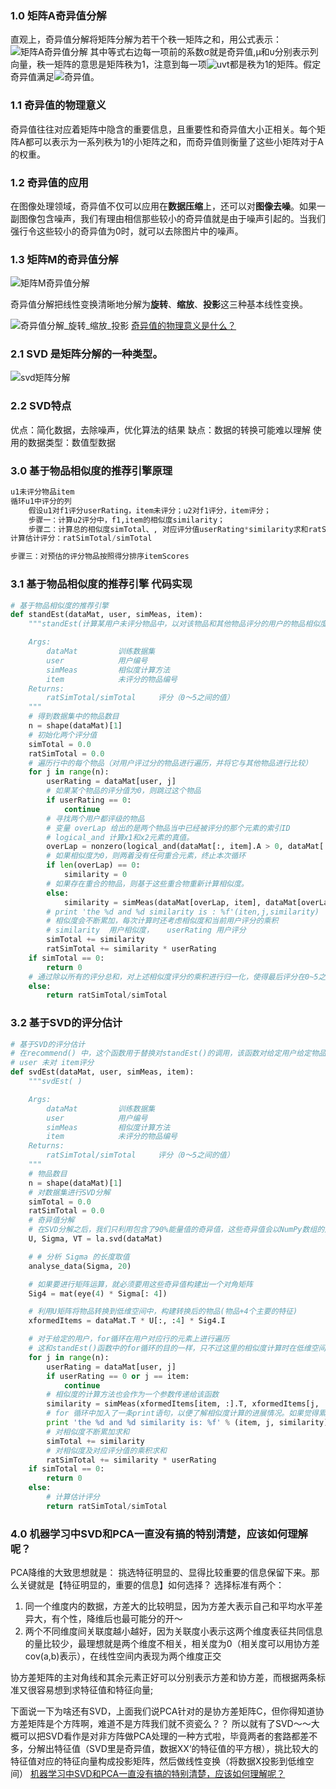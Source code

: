 ### 1.0 矩阵A奇异值分解
直观上，奇异值分解将矩阵分解为若干个秩一矩阵之和，用公式表示：
![矩阵A奇异值分解](https://www.zhihu.com/equation?tex=%281%29+%5Cquad%5Cquad+%5Cqquad+A+%3D+%5Csigma_1+u_1v_1%5E%7B%5Crm+T%7D%2B%5Csigma_2+u_2v_2%5E%7B%5Crm+T%7D%2B...%2B%5Csigma_r+u_rv_r%5E%7B%5Crm+T%7D)
其中等式右边每一项前的系数σ就是奇异值,μ和υ分别表示列向量，秩一矩阵的意思是矩阵秩为1，注意到每一项![uvt](https://www.zhihu.com/equation?tex=uv%5E%7B%5Crm+T%7D)都是秩为1的矩阵。假定奇异值满足![奇异值](https://www.zhihu.com/equation?tex=%5Csigma_1%5Cgeq%5Csigma_2%5Cgeq...%5Cgeq%5Csigma_r%3E0)。

### 1.1 奇异值的物理意义
奇异值往往对应着矩阵中隐含的重要信息，且重要性和奇异值大小正相关。每个矩阵A都可以表示为一系列秩为1的小矩阵之和，而奇异值则衡量了这些小矩阵对于A的权重。

### 1.2 奇异值的应用
在图像处理领域，奇异值不仅可以应用在**数据压缩**上，还可以对**图像去噪**。如果一副图像包含噪声，我们有理由相信那些较小的奇异值就是由于噪声引起的。当我们强行令这些较小的奇异值为0时，就可以去除图片中的噪声。

### 1.3 矩阵M的奇异值分解
![矩阵M奇异值分解](https://i.imgur.com/SJ3lm6r.png)

奇异值分解把线性变换清晰地分解为**旋转**、**缩放**、**投影**这三种基本线性变换。

![奇异值分解_旋转_缩放_投影](https://pic4.zhimg.com/v2-ea67bee7f332fa7bab9bb4ccf19f17e4_r.jpg)
[奇异值的物理意义是什么？](https://www.zhihu.com/question/22237507 "奇异值的物理意义是什么？")


### 2.1 SVD 是矩阵分解的一种类型。
![svd矩阵分解](https://raw.githubusercontent.com/apachecn/MachineLearning/master/images/14.SVD/%E4%BD%BF%E7%94%A8SVD%E7%AE%80%E5%8C%96%E6%95%B0%E6%8D%AE-SVD%E5%85%AC%E5%BC%8F.jpg)

### 2.2 SVD特点

优点：简化数据，去除噪声，优化算法的结果
缺点：数据的转换可能难以理解
使用的数据类型：数值型数据

### 3.0 基于物品相似度的推荐引擎原理
```python
u1未评分物品item
循环u1中评分的列
    假设u1对f1评分userRating，item未评分；u2对f1评分，item评分；
    步骤一：计算u2评分中，f1,item的相似度similarity；
    步骤二：计算总的相似度simTotal、, 对应评分值userRating*similarity求和ratSimTotal
计算估计评分：ratSimTotal/simTotal

步骤三：对预估的评分物品按照得分排序itemScores
```

### 3.1 基于物品相似度的推荐引擎 代码实现
```python
# 基于物品相似度的推荐引擎
def standEst(dataMat, user, simMeas, item):
    """standEst(计算某用户未评分物品中，以对该物品和其他物品评分的用户的物品相似度，然后进行综合评分)

    Args:
        dataMat         训练数据集
        user            用户编号
        simMeas         相似度计算方法
        item            未评分的物品编号
    Returns:
        ratSimTotal/simTotal     评分（0～5之间的值）
    """
    # 得到数据集中的物品数目
    n = shape(dataMat)[1]
    # 初始化两个评分值
    simTotal = 0.0
    ratSimTotal = 0.0
    # 遍历行中的每个物品（对用户评过分的物品进行遍历，并将它与其他物品进行比较）
    for j in range(n):
        userRating = dataMat[user, j]
        # 如果某个物品的评分值为0，则跳过这个物品
        if userRating == 0:
            continue
        # 寻找两个用户都评级的物品
        # 变量 overLap 给出的是两个物品当中已经被评分的那个元素的索引ID
        # logical_and 计算x1和x2元素的真值。
        overLap = nonzero(logical_and(dataMat[:, item].A > 0, dataMat[:, j].A > 0))[0]
        # 如果相似度为0，则两着没有任何重合元素，终止本次循环
        if len(overLap) == 0:
            similarity = 0
        # 如果存在重合的物品，则基于这些重合物重新计算相似度。
        else:
            similarity = simMeas(dataMat[overLap, item], dataMat[overLap, j])
        # print 'the %d and %d similarity is : %f'(iten,j,similarity)
        # 相似度会不断累加，每次计算时还考虑相似度和当前用户评分的乘积
        # similarity  用户相似度，   userRating 用户评分
        simTotal += similarity
        ratSimTotal += similarity * userRating
    if simTotal == 0:
        return 0
    # 通过除以所有的评分总和，对上述相似度评分的乘积进行归一化，使得最后评分在0~5之间，这些评分用来对预测值进行排序
    else:
        return ratSimTotal/simTotal
```

### 3.2 基于SVD的评分估计
```python
# 基于SVD的评分估计
# 在recommend() 中，这个函数用于替换对standEst()的调用，该函数对给定用户给定物品构建了一个评分估计值
# user 未对 item评分
def svdEst(dataMat, user, simMeas, item):
    """svdEst( )

    Args:
        dataMat         训练数据集
        user            用户编号
        simMeas         相似度计算方法
        item            未评分的物品编号
    Returns:
        ratSimTotal/simTotal     评分（0～5之间的值）
    """
    # 物品数目
    n = shape(dataMat)[1]
    # 对数据集进行SVD分解
    simTotal = 0.0
    ratSimTotal = 0.0
    # 奇异值分解
    # 在SVD分解之后，我们只利用包含了90%能量值的奇异值，这些奇异值会以NumPy数组的形式得以保存
    U, Sigma, VT = la.svd(dataMat)

    # # 分析 Sigma 的长度取值
    analyse_data(Sigma, 20)

    # 如果要进行矩阵运算，就必须要用这些奇异值构建出一个对角矩阵
    Sig4 = mat(eye(4) * Sigma[: 4])

    # 利用U矩阵将物品转换到低维空间中，构建转换后的物品(物品+4个主要的特征)
    xformedItems = dataMat.T * U[:, :4] * Sig4.I

    # 对于给定的用户，for循环在用户对应行的元素上进行遍历
    # 这和standEst()函数中的for循环的目的一样，只不过这里的相似度计算时在低维空间下进行的。
    for j in range(n):
        userRating = dataMat[user, j]
        if userRating == 0 or j == item:
            continue
        # 相似度的计算方法也会作为一个参数传递给该函数
        similarity = simMeas(xformedItems[item, :].T, xformedItems[j, :].T)
        # for 循环中加入了一条print语句，以便了解相似度计算的进展情况。如果觉得累赘，可以去掉
        print 'the %d and %d similarity is: %f' % (item, j, similarity)
        # 对相似度不断累加求和
        simTotal += similarity
        # 对相似度及对应评分值的乘积求和
        ratSimTotal += similarity * userRating
    if simTotal == 0:
        return 0
    else:
        # 计算估计评分
        return ratSimTotal/simTotal
```

### 4.0 机器学习中SVD和PCA一直没有搞的特别清楚，应该如何理解呢？

PCA降维的大致思想就是： 挑选特征明显的、显得比较重要的信息保留下来。那么关键就是【特征明显的，重要的信息】如何选择？  选择标准有两个：
1. 同一个维度内的数据，方差大的比较明显，因为方差大表示自己和平均水平差异大，有个性，降维后也最可能分的开～
2. 两个不同维度间关联度越小越好，因为关联度小表示这两个维度表征共同信息的量比较少，最理想就是两个维度不相关，相关度为0（相关度可以用协方差cov(a,b)表示），在线性空间内表现为两个维度正交

协方差矩阵的主对角线和其余元素正好可以分别表示方差和协方差，而根据两条标准又很容易想到求特征值和特征向量;

下面说一下为啥还有SVD，上面我们说PCA针对的是协方差矩阵C，但你得知道协方差矩阵是个方阵啊，难道不是方阵我们就不资瓷么？？ 所以就有了SVD～～大概可以把SVD看作是对非方阵做PCA处理的一种方式啦，毕竟两者的套路都差不多，分解出特征值（SVD里是奇异值，数据XX‘的特征值的平方根），挑比较大的特征值对应的特征向量构成投影矩阵，然后做线性变换（将数据X投影到低维空间）
[机器学习中SVD和PCA一直没有搞的特别清楚，应该如何理解呢？](https://www.zhihu.com/question/38319536/answer/131150925)